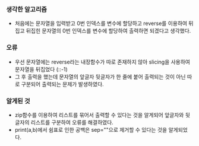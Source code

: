 ### 생각한 알고리즘
 - 처음에는 문자열을 입력받고 0번 인덱스를 변수에 할당하고 reverse를 이용하여 뒤집고 뒤집힌 문자열의 0번 인덱스를 변수에 할당하여 출력하면 되겠다고 생각했다.

### 오류
 - 우선 문자열에는 reverse라는 내장함수가 따로 존재하지 않아 slicing을 사용하여 문자열을 뒤집었다 (::-1)
 - 그 후 출력을 했는데 문자열의 앞글자 뒷글자가 한 줄에 붙어 출력되는 것이 아닌 따로 구분되어 출력되는 문제가 발생하였다.

### 알게된 것
- zip함수를 이용하여 리스트를 묶어서 출력할 수 있다는 것을 알게되어 앞글자와 뒷글자의 리스트를 구분하여 오류를 해결하였다.
- print(a,b)에서 쉼표로 인한 공백은 sep=""으로 제거할 수 있다는 것을 알게되었다.
